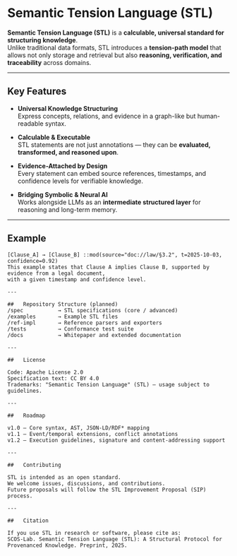 # Semantic Tension Language (STL)

**Semantic Tension Language (STL)** is a **calculable, universal standard for structuring knowledge**.  
Unlike traditional data formats, STL introduces a **tension-path model** that allows not only storage and retrieval but also **reasoning, verification, and traceability** across domains.

---

##  Key Features
- **Universal Knowledge Structuring**  
  Express concepts, relations, and evidence in a graph-like but human-readable syntax.

- **Calculable & Executable**  
  STL statements are not just annotations — they can be **evaluated, transformed, and reasoned upon**.

- **Evidence-Attached by Design**  
  Every statement can embed source references, timestamps, and confidence levels for verifiable knowledge.

- **Bridging Symbolic & Neural AI**  
  Works alongside LLMs as an **intermediate structured layer** for reasoning and long-term memory.

---

##  Example

```stl
[Clause_A] → [Clause_B] ::mod(source="doc://law/§3.2", t=2025-10-03, confidence=0.92)
This example states that Clause A implies Clause B, supported by evidence from a legal document,
with a given timestamp and confidence level.

---

##   Repository Structure (planned)
/spec           → STL specifications (core / advanced)
/examples       → Example STL files
/ref-impl       → Reference parsers and exporters
/tests          → Conformance test suite
/docs           → Whitepaper and extended documentation

---

##   License

Code: Apache License 2.0
Specification text: CC BY 4.0
Trademarks: "Semantic Tension Language" (STL) — usage subject to guidelines.

---

##   Roadmap

v1.0 — Core syntax, AST, JSON-LD/RDF* mapping
v1.1 — Event/temporal extensions, conflict annotations
v1.2 — Execution guidelines, signature and content-addressing support

---

##   Contributing

STL is intended as an open standard.
We welcome issues, discussions, and contributions.
Future proposals will follow the STL Improvement Proposal (SIP) process.

---

##   Citation

If you use STL in research or software, please cite as:
SCOS-Lab. Semantic Tension Language (STL): A Structural Protocol for Provenanced Knowledge. Preprint, 2025.
